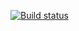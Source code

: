 [![Build status](https://ci.appveyor.com/api/projects/status/ckvaccb6c3t9a78t?svg=true)](https://ci.appveyor.com/project/volik97/ahj-events)
